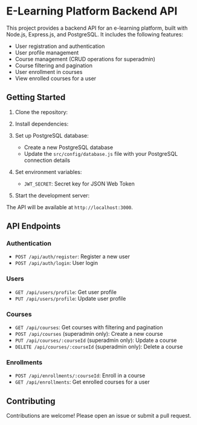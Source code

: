 # E-Learning Platform Backend API

This project provides a backend API for an e-learning platform, built with Node.js, Express.js, and PostgreSQL. It includes the following features:

- User registration and authentication
- User profile management
- Course management (CRUD operations for superadmin)
- Course filtering and pagination
- User enrollment in courses
- View enrolled courses for a user

## Getting Started

1. Clone the repository:

2. Install dependencies:


3. Set up PostgreSQL database:
   - Create a new PostgreSQL database
   - Update the `src/config/database.js` file with your PostgreSQL connection details

4. Set environment variables:
   - `JWT_SECRET`: Secret key for JSON Web Token

5. Start the development server:


The API will be available at `http://localhost:3000`.

## API Endpoints

### Authentication

- `POST /api/auth/register`: Register a new user
- `POST /api/auth/login`: User login

### Users

- `GET /api/users/profile`: Get user profile
- `PUT /api/users/profile`: Update user profile

### Courses

- `GET /api/courses`: Get courses with filtering and pagination
- `POST /api/courses` (superadmin only): Create a new course
- `PUT /api/courses/:courseId` (superadmin only): Update a course
- `DELETE /api/courses/:courseId` (superadmin only): Delete a course

### Enrollments

- `POST /api/enrollments/:courseId`: Enroll in a course
- `GET /api/enrollments`: Get enrolled courses for a user

## Contributing

Contributions are welcome! Please open an issue or submit a pull request.